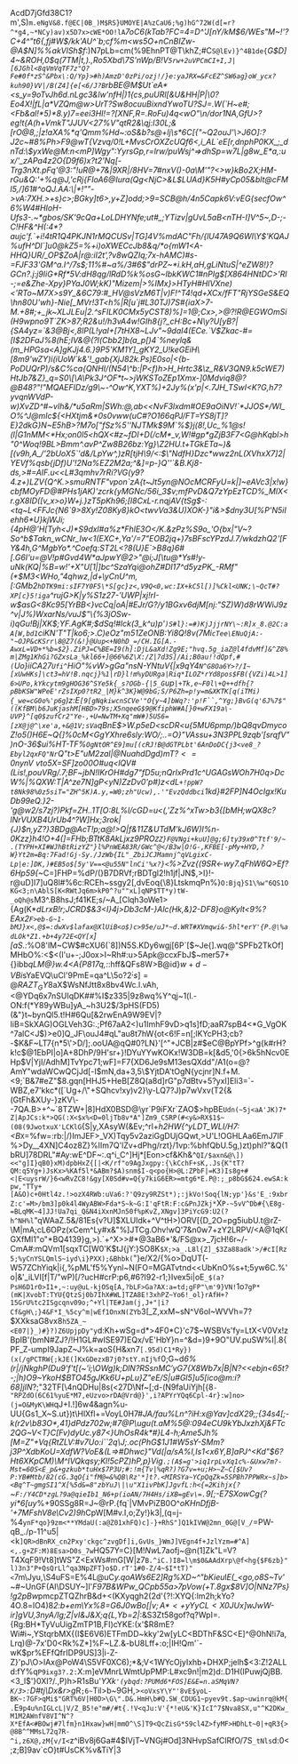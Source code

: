 AcdD7jGfd38C1?m',S)`m.eNgV&8.f@EC|0B_)M$RS}UMOYE|A%zCaU6;%g)hG^72W(d[=r?^*g4,~*NCy)av)x5D7x>cWE*OO!lA`_7o*C6(kTab?FC=4=D^'J[nY/kM$6/WEs"M~!'?C+4^*"t6{,fj#W$/kk'AU^`b;cf%m<ws5O+nCnBIZw-@A$N]%%akVlSh$f_:)N7pLb=cm(%9EhnPT@T\khZ;#C`S@lEv)}^4B1de{`_G$D]4~&ROH,0$q(7TM|t,).,<HQua>Ro5X*bd\7S'nWp/B!V`5rw+2uVPCmCI+I,J|[6JGhl<8qVmVqTF7z"Q?Fe#0f*zS^&Pbx\:Q/Yp}>#h)AmzD'0zPi/ozj!/}e:yaJRX=&FcEZ^SW6ag}oW_ycx?kuh90}VV|/B(Z4]{e[<6/J?B`rbBE\@M$Ut`eA*<s_y=9oTvJh6d.nLgc3&lw'nfH|)1{cs,puURl[&U&HH|P|\0?Eo4X!|fL|a*VZQm@w>UrT?Sw8ocuuBixndYwoTU?SJ=.W(`H~e#;<Fb&al!*5)*8.y)7=eei3HI!=?[XNF,R=.RoFu)4q<wO"\n/dor1NA,GfU>?eg!t{A(h+VmkT"JJUV<27%V"qtR2&\qj:I30L;&[rO@8,;|z!aXA%*q'Qmm%Hd~:oS&b?s@+lj\s*6C[{"~Q2ouJ'\>J6O]:?J2c~#8%Ph>F9@wT{Vzvq/0!L+MvsCrOXZcUQf6<,i_AL`eE[r,dnphP0KX_;_dnTd:\$yxWe@M:n<mP]Wgy":YyrsGp,r=lrw/puWsj^=>dhSp=w7L|g8w_E*a,:ux/'_zAPa4z2O{D9f6)x?t2'Nq[-Trg3nXt.pFq'@3:"!uR@+7&|9XR|/8HV=7#nxV()-0a\M'"?<>w}kBo2X;HM-rGu&Q:'+%q@J,'cRj{FIoA6@Iura(Qg<NjC>&L$LUAd}K5H#yCp05&blt@cFMl5,/]61#^oQJ.AA:\|*!""->vA:7XH.>+s}c>;BGky]t6>,y+Z]odd;>9=SCB@h/4n5Capk6V:vEG{secfOw^6%W4#HIoH-Ufs3-.~*gbos/SK'9cQa+LoLDHYNfe;ut#_;YTizv|gUvL5aB<nTH-I]V^5~,D-;-C!HF&^H(:4*?aujc'f.`+i!4tR1Q4PKJN1rMQCUSv|TG]4V%mdAC"Fh/{lU47A9Q6WI\Y$'KQAJ%ufH^Dl`]u0@kZ5=%+i)oXWECcJb8&q/*o{mW1<A-HHQ}UR/_OP$ZoA|r@:iI2t',?v8wQZIq;7x-hAMC)#s-=FJF33'GM^a.I^/7s$;11%#~a%/3#6$"drPZ~*i.kH,aH,gLiNtuS|^eZW8!}?GCn?.j:j9IiG*Rf*5V:dH8qg/lRdD%k%osG~IbkKWC1#nPIg$[X864HNtDC>'Rl-;=e&Zhe-Xpy}PYaJ0W;kK)"Mizem|>%IMx}>HTyH#HIVXne)<'RTo~M7X>s9Y_&6C79:#_HV@sVzM6T|v)F!^T4!qd+XCx/fFT"RjYSGeS&EQ\hn80U'wh}-Nie[_MVr!3T<h%|R[u`j#L30TJ)7S#{iaX>7-M.+8#;+_jk~XLJLEu|2.^sFILK0CMx5yCST8)%]=1@;Cx>,>@?!R@EGWOmSi(H9wpno9T`ZK>87;R2&u!/h3vA4w!GIh8{j?_cH:Bc+N\y?U[yB?|{SA4yz=`&3@Bj<,8lP(L!yaI+[7tHX8~LJv"~9daI4(ECe.`V$Zkac-#=[I$2DFaJ%8(hE;IV&@(?l(Cbb2]b(a_p[)4`%neylq&(m_HPGsa<A]gKJj4.6.}9P5'KM1Y]_gKY2_U!keGEiH\[8m9'wZY)i(iUoW`k&'!_gab{XjJ82k.Ps)E0so|<{b-PoDUQrP)/s&C%ca{QNHI/(N54\^b:|P<f)h>H_Hrtc3&\z_R&V3QN9.k5cWE7)HtJb7&Z}_q=S0\[\A\Pk3J^OF*t~>jWKSToZEp1Xmx-]0Mdviq8@?@B48?"!"MQAEFIDz/g9\~-^Ow^K,YXT%)+2Jy%(x'p|<.7JH_TSwI<K?G,h7?yvqnWVdP-w)XvZD^#~vIh&/*u5aRm|SWh:@,ab<<NvF3lxdm#OE9aOiNV!`*JJOS*/WI_O%^J@mIc${<HXtjm&*0s0vww(uC#?O166qPJ/FT=YS8jT]?E}2dkG}N~E5hB>?M7o["fSz%5''NJTMk$9M`%$}j(8!,Uc_%1@s!(l|G1nMM<*Hx;on0l5<hQX<#z~fDI+D(/cM*_v,W!#gp*gZjB3F7<G@hKqbl>h"0^Woq!9BL>Bmm^.avP^Zw8B26bz:Yg}\Z2HU.t+TGkETa~)&[(v9h,A_/'2bUoX5`'d&/LpYw^,)zR[tjH\9/<:$\"NdfH}Dzc*wwz2nL(XVhxX7]2|YEVf%qsb{jDf)U'!2Na%EZ2M2a;^&]=p-}Q''`&B.Kj8-ds,>#=AIF.u<<L#3qmhv7rRi?VG(y9?4.z+)LZV{Q^K.>smuRNTF"vpon`zA{t~Jt5yn@NOcMCRFyU=k|]~eAVc3|x!w}cbfMOyFD@#PHs1jAK)'zcrk{yMGNc/56i_3$v;mfPvD&Q7zYpEzTCD%_MlX<r.gX8ID([v_x>o}W+j.}zT5pKh96;[I8CxL-r.nqjAV{tSg$-:<tq~L<FFJc{N6`9>8Xy!Z08Ky8}kO<twvVa3&U)XOK-}"i&>$dny3U[%P'N5iIehh6*U}kjWJi;{4pH@'H[Tyh<J)*S9dxl#a%z*FhlE3O</K.&zPz%S9o_'O{bx|"V~?So^b$Takn_wCNr_Iw<1(EXC+,Ya'/=7"EOB2jq+)7sBFscYPzdJ.7/wkdzhQ2'[FY&4h,G^MgbYo*.^Coefq:ST2L<?8(U}E`>B8q}6#[.G6I'u=@V!p#Gvd4W*aJpwY@2>"@i;J[\tu@*Ys#!y-uNk(KQ|%B=w!'+X"U[1|]bc^SzaYqi@ohZ#DI17^d5yzPK_-RMf"(*$M3<WHo,"4qhwz,|d+\yCnU^m,[:GMb2`hDTK9mi:sIF7Y0F5\*S[gc}z<,V9Q<0,wc:IX+kC5l[)]%Ckl<UNK;\~QcT#?XP[c}5!iga`^rujG>K|y%S1z27-'UWP|xj!rI-w$asG<8Kc95[YrBB<}vcCq|oA|#EJr/G?/y1BGxv6d*jM[nj:"SZ)W)d8rWWiJ9z^v|J%)WxarNs/vuJ$"\{%3jOSw-i)qGu!Bj|XK$;YF.AgK#;$dSq!#lck(3_k^u)p'`)S#l}:=#)KjJjjrNY\~:R]x_8.@2C:aA[W,bd1`ciKN'T"T|ko6;>.C)eOz"m51ZeONB:Yi8Q!8v(7Mi`cTee\ENuQjA:-"~OJP&cKSrr\8@Z7(&!}@Uup<+N0hD_=/CH.IG[A.-AwxL=VD+*%b=$2}.ZiPJ=C%BE=I9(h]:DjL&aXd!Zg9E;"hvq.5g_iaZ@l4fdvMf]&^Z8%m|ZMg1KhGi?GZxsLa_%kl66+]@66%6Z\X:/Z|7d3S]/Ai;B0au!!dQpf,#(`Uo}ii*CA27`Ufi^`HiO"%vW>gGa"nsN-YNtuV{|x9qY4`N^G8Oa6Y>?/I~[xUwHKs]\ct3=hV!B.nqcj}%1|rD}l!m%yDURga|Riq*ILOZ*rYd8pos$FB({VZi)4L>1]6>UPo,kYkcytm9gHOG36^SYe5k{_s?OGb-{|5_G`up`|+Tk,e~F0l\+Q++dfh{?pBbKSW"WPeE'rZsIXp0?tR2_|M}k^3K}W@9bG;S/P6Zh=p!y=m&XKTK[q(iTMi){_we=cG0o%'p6g`)z:E`[9[gNqkiwcnSCVe'"O{y~4]bWq?:'p!F``,^Yg;}BvG(q'6J%7$"((KfBM\b6JuKjashM[HBD>79s;X5nqeeG$9@KfiphW#A[}0+wFX19a\-UVP}^[q0$zufCr2"Ye-,+U=NwTM+Xq"mW#)5US6=[zX@j@^\xe'a,+&@1V;sVa`qBnE$>W.p5eD<scDR<u{5MU6pmp/)bQ8qvDmycoZ!o5()H6E~Q{]%0cM<GgYXhre6sly:W*O/;..=O}"VAssu+3N3PPL9z*qb'[srqfV")nO-36$ui%HT-TF%`OgNtOR^E9]mu[(cRJ!B@dGTPLbt'6AnDoDC{j3<ve8_?Ebyl2qxFQ"Nr`Q"t>E"uM2z$al|@NuahdDgd)mT?<=0nynV~vto5X=$SF]zo00O#uq<lQV#(Lis!,pouVRg/.7;BF~jbN!IKrOH\#dg7"fD5u;nQrlxPrd1c^UGAGsWOh7H0q>DcW%|%QXW:T|A^ze7N]gP<yN)ZzDv0'p#)z<dL`+!ppW?t8Nk98%0z5siT="ZH^5K)A.y,=W0;zh"Ucw),.'"EvzQddbci`1kd}#2FP]N4OcIgx!KuDb99eQ.}2-'g@w2/s7zj?)Pkf=ZH..1T[O:8L%l/cGD=u<(,'Zz%^xTw>b3{[bMH;wQX8c?lNrVUXB4UrUb4^?W]Hx;3rok|{J}$n,yZ?}3BDg@AcT!p;a@*!>Q|f&11Z&UTdM'kJ6W)I%n-0Kzz}h4!O+4(]=FHb;BTtK8AkLjxz9PRO`ZZ}F@VNgi+kuU]@g;6]ty39x0^Ttf'9/~.(TYPH+XI#WJhBtRizYZ"}l%PnWEA83R/GWc^@</B3w|O!G-,KFBE[-pMy+HYD,?W}Yt2m=Bq:7Fad!Gj-Sy./JzWb{IL"_ZbiJCJMamnj^qVLgixC-Lp|e:]DK,)#EB5o$[5y'V==<@u55N"lnCi'%x?}<`%>Zvz{(9SR<-wy7.qFhW6Q>Ef?6Hp59{_~C=]FHP=%dP/(}B7DRVf;rBDTgl2!h1jf|JN$,>I}!-r@uD]I7]uQ8l#%6c:RCEh~ssgy2[,dvEoq{\8}LtskmqPn%}`O:Bjq}S1\%w"6QS1OKG<3;n\AblS[K<RWtJq6m>kP0^?u""xL]qNP$TT*y)tW-_oQh@s`M3^.B8hsJ;f41KE;s/~A_[Clqh3oWe1>{Ag(K*_dLrxB!r;JCRD$&3<I}4j>Db3cM-}Alc(Hk,&)2-DF8}o@Kylt<9%?EAx2`F>eb-G~1-bMJ}x<,@$=:dwXv$lafax@XlUiB<o$)c>95e/uJ*~d.WRT#XVmqwi&-5hl*erY'{P.@\%adLOk*Z1.+b+4y72E<QY[x`][aS.:_%O8'lM~CW$#cXU6(`8])N5S.KDy6wgj[6P`[$~Je{].wq@"SPFb2TkOf]MHbO%:<$<(l'u+-;J0ox>I~Rh#:u>5Apk@ccxFbJ$~mer57+{}ibb*qLM@}w.4<A{P817q,:*:hff&QFs8W>B@id}$w+d-VBi$sYaEVQ\uCl'9PmE=qa^L\5o?$2^;s]=@RAZT_GY$8aX$WsNfJtt8x8bv4Wc.l.vAh,<@YDq6x7nSUIqDK##%I$z335|9z8wq%Y^qj~1(l.-ON:f(*Y89yWBu]yA_~h3U2$/3pHS(FD5)(&"}t~bynQl5.t!H#6Qu[&2rwEnA9W9EV|?IiB=SkXAG)OGLVeh3G:.;Pf67aA2<)u1ImhF9vD>q1s]fD;aaR7spB4<*G_VgOK^7alC<J$)>e0]Q_JF\ouJ4#qL"au8t7hW{ot<6!F=n[;lKYcPH3;cb?-$K&F~LT7{n*5\'>D/];.ooUA@qQ#0?LN}'[^"+JCB|z#$eC@BpYPf>^g{k#rH?k!c$@1EbPI|o]A+8DhP/9H'sr+}!DYuYYwKOKx!W3DB=k[&d5,'0{>6k5hNcv0EHp$V|YjI/AdhM]TvYpc7<x>1;wF]=F7{XD6Je9sM13esQXdd"/A1(o=@?AmY"wdaWCwQCjJd[-I$mN,da+3,5\$YjtDA'tOgN{ycjnr]N.f+M.<9;`B&7#eZ"$8.gqn[HHJ5+HeB[Z8Q(a8d]rG"p7dBtv+5?yxI]Eli3=`-WBZ,e7'kkc*([`Ug+/\"+SQhcv!xy)v2}\y-LQ7?J)p7wVxv(T2{&(GtFh&XUy-}zKV\--7QA.B>+^~`8TZW+|8]HdX0BSD@\yr`P9iFXr`ZAO$>hpBE`Udn(~5j<aA'JK)7*Z|ApJCs:k*>QG(:X<$x%<D=0ljTb8v*A"]Zm9_CSRP(#<y&>RX$1$~(08(9JwotxuX'LCKlG`{S\|y,XAsyW(&Ev;^rl+_h2HW{^yLDT_WLI/H7:<B_`X`=%fw=:rb:|/)ImJEF>_VX)Tqy5v2aziGgDUjGQwt,>U'L!OGHLAa6EmJ7IF%>Dy__4XN]C4oz8Z}%IIm7Q'lZv+dPhg/rzt}/1vp:%bhfQbU.5g,)zt)phl?"&Q(1bRU]78DRL"#Ay:wE^DF~:.q^i_C^]Hj*[Eon>cf&Kh&^`QI/$axn&@\])<<"g]I}qB0}xM)dpbHxZ{[|<K/rf"o9AgJxgpy:{\kCchF+sK,.Js{K"tT?QM:q5Yg+)JsKx>%KAf5l*&ABm?$A)snm$I-q<po{H>@L:ZPbF|=K3)Is8g+#<|E<uysrW/}6<wRvZC8!&gy[X0Sd#v=Q{y7kiG6ER>=mtg6*E.P@:;_p8bG$624.ewSA:kpw,"TTy+[A&O)c+0Htl4z.!>ozX4RWb:uVa6:?'Q9zy9RZSt*);:jkVo!Soq{lN;yp'}&s'E_:9xbrZ:c'=M>/bm3]p0k4l4WyABW>Fda*S~k~G:I'qFtR:F:c&PnJZkj*`X`P-~5vV^Db#{\E8g-=BLqMK~4]JJ!Ua7qi_Q&N4iXxnMJn50f%pKvZ,XNgv]3PiYcG9:U2(?h^NH%l`"qWAaZ.5&/81Es{v?U]$XLUldk+^V^tH>)ORV[{D_2O=pg5iubU.t@rZ-\M|mA;cL6OPz(xCem^Ly#x&"%]JTCg.Ohv!wQ'7&n0w7+zY2LRPV/<A@1qK(GXfMl1"o"*BQ4139}g,>).`+^X>>#*@3aB6*'&/FS@x>_7jcH!6r~/-CmA#:mQVm1[sqxTC[W0'K$tJ{jY:}SO8K`$X;>a_.L8l{Z]_$3Za88adk'>/#cI[Rz5;%yCnYSLQmlS~iyd\i}PXX);&Bhbk(`"}e/X2/{%o>DqUT(-W57ZChYiqk|i{,%pML'f5%Yynl~N(FO\=MGATvtnd<<UbKnO%s+t;5yw6C.%'o|&'_iLVI[f|T/"wP)[/?ucH#crP:p6,#6?I92-r1;}Ivex5i|oE`_$(a?PsH6D1r0>I1+,~:uy@uL-kjOSq[A,?bLF>Ga?AX:a=td;gFP"\m'9}VN!`1o`7gP*(mK|XvobT:TYU{QtzSj0b7IhX#WL]TZA8E!3xhPZ~Yo6!_ol}rAfH+?15GrU%tc2ISgcqnv09o;^+Yl|TE#Jam(j,J+"|i?Cf&gH\;}4&F*I_%5cy^m|wEf1OnxN(ZYb`3[_Z,xxM~sN^V6oI~WVVh=7?$XXksaG8vx8`h5ZA_~<E07|}_)#}?)Z6UpjpDy"y`d:Kh+wSg=d*>4F0*C}'c7$~WSBVs'fy=LtX<V0Vx!zBpIB'(bmN#ZJ?/!H1GL#wISE97)EQx/vE'HbY}n=^&d=)9+9O"UV.puSW%I|.8{PF_Z-umpI9JapZ~J%k=aoS{H&xn7`[.95d)C1*Ry})(x(/gPCTRW{;kJE(]KxGDezxB7j0?stY.nIj%f`0;G~d*6%(r|/jNkghP(Du9'f't[(~'i;\OWg)k;DlN?RSsnMC$'y$G7{X8Wb7x|B|N?<<ebjn<65t?-;|h)O9~YkoH$BTO45gJKk6U+pLu}Z"eE/S|u#Gl5]u5[ico@m:i?68]jIN*?\;"32TF[\4nQDHu|8s(<27D\Nf~[;d-(N9faUiYjh[{8`-"RPZdO(6C61%yuE*M7,eUzvo>rDA@Vrd@}',i?APYrYQq6Cpl-4r}:w]no>(j=O&MyK\WH`qJ+I.!]6w4&agn%u-UU{Gs1_X~S.ut})t\HlXfl+=VoyL0H7#_JA/fau%Ln^?iH:x@Yav]cdX29;;{34s4[;-k(r2v\b83O*,41}dPdz702w;#_7@P\ugu(t.aM%5@:094eCU9kYbJxzhXj&FTc2QG~V<T}C[Fv)dyUc.y87<}UhOsR4k*#}L4-h;Ame5Jh%[M=Z"+Vq{RtZLV:#v7Uo:i``2q\J;.oc(PhG$1J1#W5sY-SMm?j3P^XdbKoU=XdfW?VoE&(L=>#Dhwc}"Vd(|a/sA%I,Is1<x6Y,B]aPJ_^<Kd"$6?Ht6XKpCM)\M^IVQkqsy;Kl!5cPZ)hP,p}Vig`.;(A$=g'>iq1rpLvXq1c%-&Uxw7m?-Mst=60S<E_p&+gzkub*tuHx$7P3U;#:!m{Tv|%qR?)?G7v=+u;H>~Z~C[$Uv?P:YB#Mtb/82(cG.3qO{i"fM@=&%QB\Rz'*]t?.<MIRSYa~YCpQqZk=5SPBh7PPWRx~s]b><Bq^T~gmgSI1^X[%5d&=8"zbYuJ\|\u"X1ivPbK]JgvfL:h<{=2Kihjx{?`\~`F:/Y4CD*zgL?9a@qieIb1_N6+p(ioAN/7H4Hs/iXB=gEv\=.`9[;-E7SXowCg{?yi*6[uy_%+90SSg8R=J~@rP.{fq\`|VMvPiZB0O^*oKHnDfjB-'+7MFshV8e\Cv2)9h*CpW[M#v.I,o;Zy!}k3|,(q=j-%4`ynF*qo}9zm<**YMdaU(:a@Z01xhFQ)c]-}+RhS"]Q1kIVW@2mn_0G@[V_/`=PW-qB_./p-11^u5|<k`]QR>dBnRX_cn2Pxy'ckgc^zvgDf]i,GvUs_}WmJ]VEgn4f+JzlYzm=#^A]<,.g+ZF:M)8Esa>D0s_7w`HQ57Y=C}[M!$Nw%7F.1a3`^<uJ~=APc5)11q59"Sk/]/uPg*h>-wKnvxAV?E>|cNme@O(vTErMb^)f*G{Vj9SwlF;$_gg&"/wunCT}\UHP(mH,MQr6rQI[O6=KL[Ge,eS{5}:N$L7aofj~@n(1]Zk"L=V?T4XqF9!Vt8]tWS"Z<ExWs#mG[W|z7`B.^iC.)I8=l\m$0&AAdXrp\@f<hg{$F6zb}"l)3n3"P+QsQrLl^qa3NpZFT}o$D.rT'1#0-Z/4~$I*tT)"<`7m\Jyu,\S4uFS=E%4L@uC*y.qoAWs6E2]Rg%XD~^"bKieu*l*E(_<go,o8S~Tv'*~#~UnGF(AI\DSUY~]l'*F97B&WPw_QCpb55a>7pVow(+T.8gx$8V]O|NNz7Ps}!g2pBw*pmcpZTQZhrB&d+<(KXyqgh2(2d'{?!:XYQ{:lm2h;kYo?4O.8=lO4)8*2:b+em\Yx%8=G6J0w$Bo[|v;A*<+yYyCL<X$0JUx]wJwW-ir]gVU,3nyA/Ig;Z|vI&J&X;q{L,Yb=2|*:&S3Zt58gof?q?WpI=.{Rg:BH*TyVuUigZmTP1B,FI)cYKE:(x'$R8mE?Wi#i~,YStqrbMX{(I$E6V6)ETFmDD~kky'2w[yLC<BDThF&SC<E]^@0hN!i7a,Lrq)@-7x'D0<Rk%Z*]%F~LZ.&-bU8Lff+:o;|IH!Qm'`-wK$pr%EFfQfrIDP9US]3|i-Z-Z}'pJ\O>lAx@PoW4\S5VF0XC6);*&;V<1WYcOjyIxhb+DHXP;jelh$<3:Z!2ALLd:fY%q`P9ixg3?.2:`X:m]eVMnrLWmtUpPMP:L#xc9n!|m2)d:.D1H(IPuwjQjBB.<3_l$'}0XI?/.,P)h>R1sBu'*YXk`'(ybqd:?PUMd6*FOS]E&E=n.aSMqVN?K/3>:`D#tj\Dx&r>g*R`;6~`Til>b~9GH,>`<oVxsY\Y"'8vE$yoL-BK~:7GF>qMi$"GRT%6V|H0D>\G\".D&.HmH\b#Q.SW_CDUG1~pyev9t.$ap~uwinrq@kM{.`E`9p4u%nIGLcL|V/Z_B5!e"m#/#t{.!V<qJu:V'{*!eU&'K}IcI^7$Nva8SX,u"^K2DKw_M1M2AWnfV8VI^N^?X*EfA<#BOwj#7lfm}n1Hxaw}wH|mmO^\S]T9<QcZisG*S9cl4Z>fyMF>HDhLt~0|+qR3{>@8B^^MMsL72q7R-^i,z6X@,zM{v/I<`z^iBv8j6Ga#4$IVjT~VNGj#Od]3NHvpSafClRfO/7S`_tNls`d:0<;z;B]9av`cO}t#UsCK%v&TiY|3